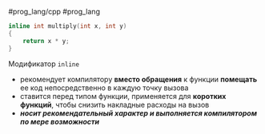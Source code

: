 #prog_lang/cpp #prog_lang 

```cpp
inline int multiply(int x, int y)
{
	return x * y;
}
```

Модификатор `inline`
- рекомендует компилятору **вместо обращения** к функции **помещать** ее код непосредственно в каждую точку вызова
- ставится перед типом функции, применяется для **коротких функций**, чтобы снизить накладные расходы на вызов
- ***носит рекомендательный характер и выполняется компилятором по мере возможности***